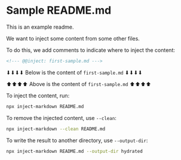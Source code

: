 # Sample README.md

This is an example readme.

We want to inject some content from some other files.

To do this, we add comments to indicate where to inject the content:

```markdown
<!--- @@inject: first-sample.md --->
```

⬇︎⬇︎⬇︎⬇︎ Below is the content of `first-sample.md` ⬇︎⬇︎⬇︎⬇︎

<!--- @@inject: first-sample.md --->

⬆︎⬆︎⬆︎⬆︎ Above is the content of `first-sample.md` ⬆︎⬆︎⬆︎⬆︎

To inject the content, run:

```sh
npx inject-markdown README.md
```

To remove the injected content, use `--clean`:

```sh
npx inject-markdown --clean README.md
```

To write the result to another directory, use `--output-dir`:

```sh
npx inject-markdown README.md --output-dir hydrated
```
